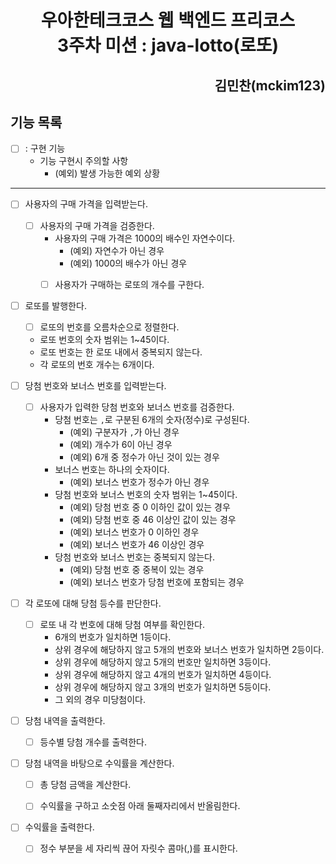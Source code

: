 <div style="text-align:center">

# 우아한테크코스 웹 백엔드 프리코스 <br> 3주차 미션 : java-lotto(로또)

</div>

<div style="text-align:right">

## 김민찬(mckim123)

</div>

## 기능 목록

- [ ] : 구현 기능
  - 기능 구현시 주의할 사항
    - (예외) 발생 가능한 예외 상황

-------

- [ ] 사용자의 구매 가격을 입력받는다.
  - [ ] 사용자의 구매 가격을 검증한다.
    - 사용자의 구매 가격은 1000의 배수인 자연수이다.
      - (예외) 자연수가 아닌 경우
      - (예외) 1000의 배수가 아닌 경우
    - [ ] 사용자가 구매하는 로또의 개수를 구한다.


- [ ] 로또를 발행한다.
  - [ ] 로또의 번호를 오름차순으로 정렬한다.

  + 로또 번호의 숫자 범위는 1~45이다.
  + 로또 번호는 한 로또 내에서 중복되지 않는다.
  + 각 로또의 번호 개수는 6개이다.

- [ ] 당첨 번호와 보너스 번호를 입력받는다.
  - [ ] 사용자가 입력한 당첨 번호와 보너스 번호를 검증한다.
    + 당첨 번호는 `,`로 구분된 6개의 숫자(정수)로 구성된다.
      - (예외) 구분자가 `,`가 아닌 경우
      - (예외) 개수가 6이 아닌 경우
      - (예외) 6개 중 정수가 아닌 것이 있는 경우
    + 보너스 번호는 하나의 숫자이다.
      - (예외) 보너스 번호가 정수가 아닌 경우
    + 당첨 번호와 보너스 번호의 숫자 범위는 1~45이다.
      - (예외) 당첨 번호 중 0 이하인 값이 있는 경우
      - (예외) 당첨 번호 중 46 이상인 값이 있는 경우
      - (예외) 보너스 번호가 0 이하인 경우
      - (예외) 보너스 번호가 46 이상인 경우
    + 당첨 번호와 보너스 번호는 중복되지 않는다.
      - (예외) 당첨 번호 중 중복이 있는 경우
      - (예외) 보너스 번호가 당첨 번호에 포함되는 경우


- [ ] 각 로또에 대해 당첨 등수를 판단한다.
  - [ ] 로또 내 각 번호에 대해 당첨 여부를 확인한다.
    + 6개의 번호가 일치하면 1등이다.
    + 상위 경우에 해당하지 않고 5개의 번호와 보너스 번호가 일치하면 2등이다.
    + 상위 경우에 해당하지 않고 5개의 번호만 일치하면 3등이다.
    + 상위 경우에 해당하지 않고 4개의 번호가 일치하면 4등이다.
    + 상위 경우에 해당하지 않고 3개의 번호가 일치하면 5등이다.
    + 그 외의 경우 미당첨이다.


- [ ] 당첨 내역을 출력한다.
  - [ ] 등수별 당첨 개수를 출력한다.


- [ ] 당첨 내역을 바탕으로 수익률을 계산한다.
  - [ ] 총 당첨 금액을 계산한다.
  - [ ] 수익률을 구하고 소숫점 아래 둘째자리에서 반올림한다.


- [ ] 수익률을 출력한다.
  - [ ] 정수 부분을 세 자리씩 끊어 자릿수 콤마(,)를 표시한다.

